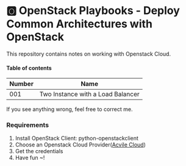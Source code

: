 # :o2: OpenStack Playbooks - Deploy Common Architectures with OpenStack
This repository contains notes on working with Openstack Cloud.

#### Table of contents
| Number | Name
|:-------|-----|
| 001 | Two Instance with a Load Balancer |



If you see anything wrong, feel free to correct me.


### Requirements
1. Install OpenStack Client: python-openstackclient
2. Choose an Openstack Cloud Provider([Acvile Cloud](https://acvile.com))
3. Get the credentials
4. Have fun ~!
